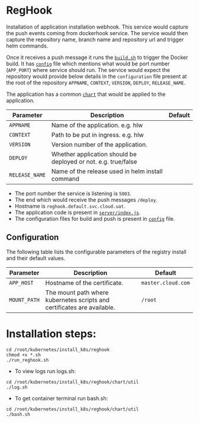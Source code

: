 # RegHook

Installation of application installation webhook. This service would capture the push events coming from dockerhook service.
The service would then capture the repository name, branch name and repository url and trigger helm commands.

Once it receives a push message it runs the [`build.sh`](https://github.com/sumitmaji/kubernetes/blob/master/install_k8s/reghook/scripts/build.sh)
to trigger the Docker build. It has [`config`](https://github.com/sumitmaji/kubernetes/blob/master/install_k8s/reghook/scripts/config)
file which mentions what would be port number (`APP_PORT`) where service should run. The service would expect the
repository would provide below details in the `configuration` file present at the root of the repository
`APPNAME`, `CONTEXT`, `VERSION`, `DEPLOY`, `RELEASE_NAME`.

The application has a common [`chart`](https://github.com/sumitmaji/kubernetes/tree/master/install_k8s/reghook/scripts/chart) that would be applied to the application. 


| Parameter                 | Description                                                    | Default |
|---------------------------|----------------------------------------------------------------|---------|
| `APPNAME`                 | Name of the application. e.g. hlw                              |         |
| `CONTEXT`                 | Path to be put in ingress. e.g. hlw                            |         |
| `VERSION`                 | Version number of the application.                             |         |
| `DEPLOY`                  | Whether application should be deployed or not. e.g. true/false |         |
| `RELEASE_NAME`            | Name of the release used in helm install command               |         |

- The port number the service is listening is `5003`.
- The end which would receive the push messages `/deploy`.
- Hostname is `reghook.default.svc.cloud.uat`.
- The application code is present in [`server/index.js`](https://github.com/sumitmaji/kubernetes/blob/master/install_k8s/reghook/server/index.js).
- The configuration files for build and push is present in [`config`](https://github.com/sumitmaji/kubernetes/blob/master/install_k8s/reghook/config) file.



## Configuration

The following table lists the configurable parameters of the registry install and their default values.

| Parameter                  | Description                                                             | Default                               |
|----------------------------|-------------------------------------------------------------------------|---------------------------------------|
| `APP_HOST`                 | Hostname of the certificate.                                            | `master.cloud.com`                    |
| `MOUNT_PATH`               | The mount path where kubernetes scripts and certificates are available. | `/root`                               |


# Installation steps:
```console
cd /root/kubernetes/install_k8s/reghook
chmod +x *.sh
./run_reghook.sh
```

- To view logs run logs.sh:
```console
cd /root/kubernetes/install_k8s/reghook/chart/util
./log.sh
```
- To get container terminal run bash.sh:
```console
cd /root/kubernetes/install_k8s/reghook/chart/util
./bash.sh
```